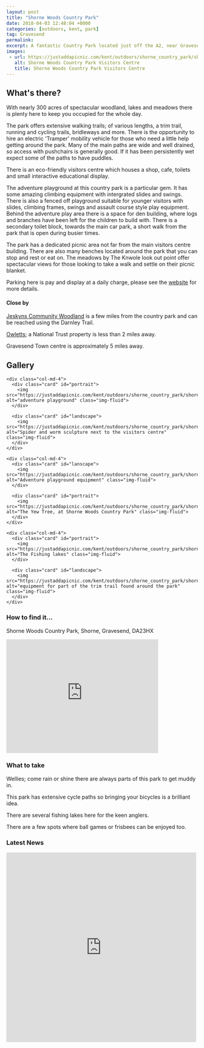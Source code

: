 ```yaml
---
layout: post
title: "Shorne Woods Country Park"
date: 2018-04-03 12:48:04 +0000
categories: [outdoors, kent, park]
tag: Gravesend
permalink: 
excerpt: A fantastic Country Park located just off the A2, near Gravesend.  This park offers extensive walking, running and cycling trails throughout the park.  There is a brilliant play area suitable for all ages, den building and a fitness trail.  Off-road mobility scooters make it accessible to almost everyone.
images:
 - url: https://justaddapicnic.com/kent/outdoors/shorne_country_park/shorne1.jpg
   alt: Shorne Woods Country Park Visitors Centre
   title: Shorne Woods Country Park Visitors Centre
---
```


## What's there?

With nearly 300 acres of spectacular woodland, lakes and meadows there is plenty here to keep you occupied for the whole day.  

The park offers extensive walking trails; of various lengths, a trim trail, running and cycling trails, bridleways and more.  There is the opportunity to hire an electric 'Tramper' mobility vehicle for those who need a little help getting around the park.  Many of the main paths are wide and well drained, so access with pushchairs is generally good.  If it has been persistently wet expect some of the paths to have puddles.

There is an eco-friendly visitors centre which houses a shop, cafe, toilets and small interactive educational display.

The adventure playground at this country park is a particular gem.  It has some amazing climbing equipment with intergrated slides and swings.  There is also a fenced off playground suitable for younger visitors with slides, climbing frames, swings and assault course style play equipment.  Behind the adventure play area there is a space for den building, where logs and branches have been left for the children to build with.  There is a secondary toilet block, towards the main car park, a short walk from the park that is open during busier times.

The park has a dedicated picnic area not far from the main visitors centre building.  There are also many benches located around the park that you can stop and rest or eat on.  The meadows by The Knwole look out point offer spectacular views for those looking to take a walk and settle on their picnic blanket.

Parking here is pay and display at a daily charge, please see the [website](https://www.kent.gov.uk/leisure-and-community/kent-country-parks/shorne-woods-country-park#tab-3) for more details.

#### Close by

[Jeskyns Community Woodland](https://www.justaddapicnic.com/outdoors/kent/park/2018/01/08/jeskyns-park.html) is a few miles from the country park and can be reached using the Darnley Trail.

[Owletts](https://www.nationaltrust.org.uk/owletts); a National Trust property is less than 2 miles away.

Gravesend Town centre is approximately 5 miles away.


## Gallery

<div class="container">

  <div class="row">

    <div class="col-md-4">
      <div class="card" id="portrait">
        <img src="https://justaddapicnic.com/kent/outdoors/shorne_country_park/shorne4.jpg" alt="adventure playground" class="img-fluid">
      </div>

      <div class="card" id="landscape">
        <img src="https://justaddapicnic.com/kent/outdoors/shorne_country_park/shorne2.jpg" alt="Spider and worm sculpture next to the visitors centre" class="img-fluid">
      </div>  
    </div>

    <div class="col-md-4">
      <div class="card" id="lanscape">
        <img src="https://justaddapicnic.com/kent/outdoors/shorne_country_park/shorne3.jpg" alt="Adventure playground equipment" class="img-fluid">
      </div>

      <div class="card" id="portrait">
        <img src="https://justaddapicnic.com/kent/outdoors/shorne_country_park/shorne6.jpg" alt="The Yew Tree, at Shorne Woods Country Park" class="img-fluid">
      </div>
    </div>

    <div class="col-md-4">
      <div class="card" id="portrait">
        <img src="https://justaddapicnic.com/kent/outdoors/shorne_country_park/shorne5.jpg" alt="The Fishing lakes" class="img-fluid">
      </div>

      <div class="card" id="landscape">
        <img src="https://justaddapicnic.com/kent/outdoors/shorne_country_park/shorne7.jpg" alt="equipment for part of the trim trail found around the park" class="img-fluid">
      </div>
    </div>

  </div>      
</div>


### How to find it...

Shorne Woods Country Park, Shorne, Gravesend, DA23HX

<iframe src="https://www.google.com/maps/embed?pb=!1m18!1m12!1m3!1d2488.990332509881!2d0.4192609517539659!3d51.40323232603443!2m3!1f0!2f0!3f0!3m2!1i1024!2i768!4f13.1!3m3!1m2!1s0x47d8ca4cbb406475%3A0x148c24ad209c28da!2sShorne+Woods+Country+Park!5e0!3m2!1sen!2suk!4v1522844953615" width="400" height="300" frameborder="0" style="border:0" allowfullscreen></iframe>

### What to take

Wellies; come rain or shine there are always parts of this park to get muddy in.

This park has extensive cycle paths so bringing your bicycles is a brilliant idea.

There are several fishing lakes here for the keen anglers.

There are a few spots where ball games or frisbees can be enjoyed too.

### Latest News

<div class="container">
  <div class="row">
    <div class="col-md-6">
      <!-- Facebook plugin code -->
      <iframe src="https://www.facebook.com/plugins/page.php?href=https%3A%2F%2Fwww.facebook.com%2FShorneWoods%2F&tabs=timeline&width=500&height=500&small_header=true&adapt_container_width=true&hide_cover=false&show_facepile=true&appId" width="500" height="500" style="border:none;overflow:hidden" scrolling="no" frameborder="0" allowTransparency="true" allow="encrypted-media"></iframe>
    </div>
  </div>
</div>
